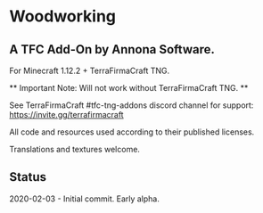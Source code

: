 # Woodworking
## A TFC Add-On by Annona Software.

For Minecraft 1.12.2 + TerraFirmaCraft TNG.

** Important Note: Will not work without TerraFirmaCraft TNG. **

See TerraFirmaCraft #tfc-tng-addons discord channel for support: https://invite.gg/terrafirmacraft

All code and resources used according to their published licenses.

Translations and textures welcome.


## Status

2020-02-03 - Initial commit. Early alpha.
